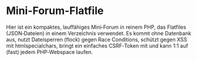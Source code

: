 # Mini-Forum-Flatfile
Hier ist ein kompaktes, lauffähiges Mini‑Forum in reinem PHP, das Flatfiles (JSON‑Dateien) in einem Verzeichnis verwendet. Es kommt ohne Datenbank aus, nutzt Dateisperren (flock) gegen Race Conditions, schützt gegen XSS mit htmlspecialchars, bringt ein einfaches CSRF‑Token mit und kann 1:1 auf (fast) jedem PHP‑Webspace laufen.

